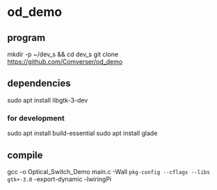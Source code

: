 # od_demo

## program
mkdir -p ~/dev_s && cd dev_s
git clone https://github.com/Comverser/od_demo

## dependencies
sudo apt install libgtk-3-dev
### for development
sudo apt install build-essential
sudo apt install glade

## compile
gcc -o Optical_Switch_Demo main.c -Wall `pkg-config --cflags --libs gtk+-3.0` -export-dynamic -lwiringPi
